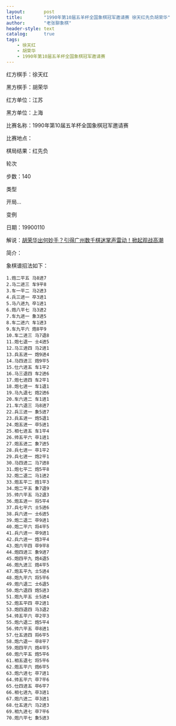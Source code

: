 ```yaml
---
layout:       post
title:        "1990年第10届五羊杯全国象棋冠军邀请赛 徐天红先负胡荣华"
author:       "老张聊象棋"
header-style: text
catalog:      true
tags:
    - 徐天红
    - 胡荣华
    - 1990年第10届五羊杯全国象棋冠军邀请赛
---
```

红方棋手：徐天红

黑方棋手：胡荣华

红方单位：江苏

黑方单位：上海

比赛名称：1990年第10届五羊杯全国象棋冠军邀请赛

比赛地点：

棋局结果：红先负

轮次

步数：140

类型

开局...

变例

日期：19900110

解说：[胡荣华出何妙手？引得广州数千棋迷掌声雷动！掀起观战高潮](https://youtu.be/EN7adk9zDuM)

简介：

象棋谱招法如下：
```
1.炮二平五 马8进7
2.马二进三 车9平8
3.车一平二 马2进3
4.兵三进一 卒3进1
5.马八进九 卒1进1
6.炮八平七 马3进2
7.车九进一 象3进5
8.车二进六 车1进3
9.车九平六 炮8平9
10.车二进三 马7退8
11.炮七退一 士4进5
12.马三进四 马2进1
13.兵五进一 炮9进4
14.马四进三 炮9平5
15.仕六进五 车1平2
16.马三退四 车2进6
17.炮七进四 车2平1
18.炮七进一 车1退1
19.马九退七 炮2进6
20.车六进二 车1进1
21.车六退三 马8进7
22.兵三进一 象5进7
23.兵五进一 炮5退1
24.炮五进一 卒5进1
25.相七进五 车1平4
26.帅五平六 卒1进1
27.炮五进二 象7进5
28.兵七进一 卒1平2
29.兵七进一 炮2平1
30.马四进二 马7进8
31.炮七平二 炮5平8
32.炮二退二 马1进2
33.炮五平二 炮1平3
34.炮二平五 象7退9
35.帅六平五 马2退3
36.炮五进一 将5平4
37.兵七平六 士5进6
38.兵六进一 士6进5
39.炮二退二 卒9进1
40.炮二平六 将4平5
41.兵六进一 卒9进1
42.兵六进一 炮3平4
43.炮六平四 卒9平8
44.炮四进三 象9进7
45.炮四平九 炮4退5
46.炮九进三 炮4平5
47.炮五平九 士5进4
48.炮九平六 将5平6
49.炮六退二 士6退5
50.炮六退四 炮5进3
51.炮九平五 士5进4
52.炮五平四 卒2进1
53.炮四退四 马3退2
54.帅五平六 卒2平3
55.炮六退二 炮5平4
56.帅六平五 卒8进1
57.仕五进四 将6平5
58.炮六退一 卒8平7
59.炮四平六 炮4平5
60.炮六平五 炮5平6
61.相五退七 将5平6
62.炮五平六 炮6平5
63.炮六进七 卒7进1
64.帅五平六 卒7平6
65.仕四进五 卒6平7
66.相七进九 卒3进1
67.炮六进二 卒3进1
68.仕五进六 马2进3
69.相九进七 卒7平6
70.炮六平七 象5进3
```
